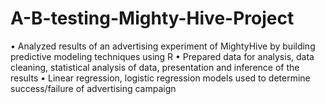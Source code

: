 # A-B-testing-Mighty-Hive-Project

• Analyzed results of an advertising experiment of MightyHive by building predictive modeling techniques using R
• Prepared data for analysis, data cleaning, statistical analysis of data, presentation and inference of the results
• Linear regression, logistic regression models used to determine success/failure of advertising campaign
